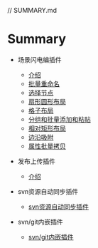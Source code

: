 // SUMMARY.md

# Summary
* 场景闪电编插件
    * [介绍](./场景闪电编/README.md)
    * [批量重命名](./场景闪电编/批量重命名/批量重命名.md)
    * [选择节点](./场景闪电编/选择节点[快捷键]/选择节点[快捷键].md)
    * [扇形圆形布局](./场景闪电编/扇形圆形布局/扇形圆形布局.md)
    * [格子布局](./场景闪电编/格子布局/格子布局.md)
    * [分组和批量添加和粘贴](./场景闪电编/批量添加和粘贴/批量添加和粘贴.md)
    * [相对矩形布局](./场景闪电编/相对矩形布局/相对矩形布局.md)
    * [边沿吸附](./场景闪电编/边沿吸附/边沿吸附.md)
    * [属性批量拷贝](./场景闪电编/属性批量拷贝/属性批量拷贝.md)

* 发布上传插件
    * [介绍](./发布上传插件/README.md)

* svn资源自动同步插件
    * [svn资源自动同步插件](./svn资源同步/README.md)

* svn/git内嵌插件
    * [svn/git内嵌插件](./svn_git内嵌插件/README.md)